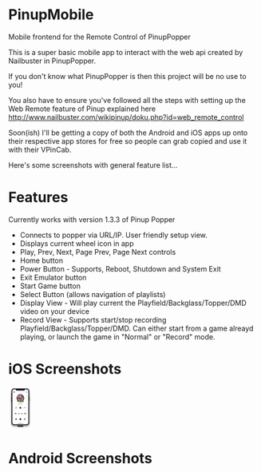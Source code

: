 # PinupMobile
Mobile frontend for the Remote Control of PinupPopper

This is a super basic mobile app to interact with the web api created by Nailbuster in PinupPopper.

If you don't know what PinupPopper is then this project will be no use to you! 

You also have to ensure you've followed all the steps with setting up the Web Remote feature of Pinup explained here http://www.nailbuster.com/wikipinup/doku.php?id=web_remote_control

Soon(ish) I'll be getting a copy of both the Android and iOS apps up onto their respective app stores for free so people can grab copied and use it with their VPinCab.

Here's some screenshots with general feature list...

# Features

Currently works with version 1.3.3 of Pinup Popper

* Connects to popper via URL/IP. User friendly setup view.
* Displays current wheel icon in app
* Play, Prev, Next, Page Prev, Page Next controls
* Home button
* Power Button - Supports, Reboot, Shutdown and System Exit
* Exit Emulator button
* Start Game button
* Select Button (allows navigation of playlists)
* Display View - Will play current the Playfield/Backglass/Topper/DMD video on your device
* Record View - Supports start/stop recording Playfield/Backglass/Topper/DMD. Can either start from a game alreayd playing, or launch the game in "Normal" or "Record" mode.

# iOS Screenshots

<img src="https://github.com/IainS1986/PinupMobile/blob/master/Wiki/iOS/Screen%20Shot%202018-06-25%20at%2021.51.13.png" width="48">

# Android Screenshots

